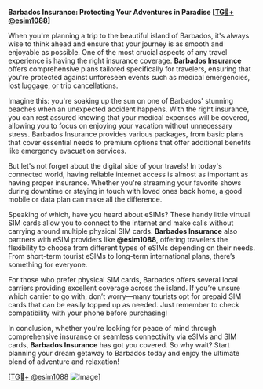 **Barbados Insurance: Protecting Your Adventures in Paradise [[TG💪+ @esim1088](https://t.me/s/esim1088)]**

When you're planning a trip to the beautiful island of Barbados, it's always wise to think ahead and ensure that your journey is as smooth and enjoyable as possible. One of the most crucial aspects of any travel experience is having the right insurance coverage. **Barbados Insurance** offers comprehensive plans tailored specifically for travelers, ensuring that you're protected against unforeseen events such as medical emergencies, lost luggage, or trip cancellations.

Imagine this: you're soaking up the sun on one of Barbados' stunning beaches when an unexpected accident happens. With the right insurance, you can rest assured knowing that your medical expenses will be covered, allowing you to focus on enjoying your vacation without unnecessary stress. Barbados Insurance provides various packages, from basic plans that cover essential needs to premium options that offer additional benefits like emergency evacuation services.

But let's not forget about the digital side of your travels! In today's connected world, having reliable internet access is almost as important as having proper insurance. Whether you're streaming your favorite shows during downtime or staying in touch with loved ones back home, a good mobile or data plan can make all the difference. 

Speaking of which, have you heard about eSIMs? These handy little virtual SIM cards allow you to connect to the internet and make calls without carrying around multiple physical SIM cards. **Barbados Insurance** also partners with eSIM providers like **@esim1088**, offering travelers the flexibility to choose from different types of eSIMs depending on their needs. From short-term tourist eSIMs to long-term international plans, there’s something for everyone. 

For those who prefer physical SIM cards, Barbados offers several local carriers providing excellent coverage across the island. If you’re unsure which carrier to go with, don’t worry—many tourists opt for prepaid SIM cards that can be easily topped up as needed. Just remember to check compatibility with your phone before purchasing!

In conclusion, whether you're looking for peace of mind through comprehensive insurance or seamless connectivity via eSIMs and SIM cards, **Barbados Insurance** has got you covered. So why wait? Start planning your dream getaway to Barbados today and enjoy the ultimate blend of adventure and relaxation!

[[TG💪+ @esim1088](https://t.me/s/esim1088) ![Image](https://i.postimg.cc/Y0z9fWf4/image.png)]